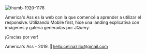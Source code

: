 # 
![thumb-1920-1178](https://user-images.githubusercontent.com/65210102/227075754-3949864c-b6d4-4a78-ba1d-e571db6f917f.jpg)

America's Ass es la web con la que comencé a aprender a utilizar el responsive. 
Utilizando Mobile first, hice una landing explicativa con imágenes y galería generadas por JQuery.


¡Gracias por ver!


America's Ass - 2019.
📧hello.celinazilio@gmail.com
